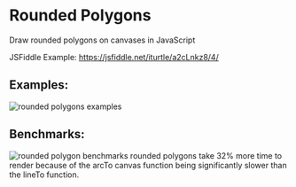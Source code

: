# Rounded Polygons
Draw rounded polygons on canvases in JavaScript

JSFiddle Example: https://jsfiddle.net/iturtle/a2cLnkz8/4/

## Examples:
![rounded polygons examples](https://i.imgur.com/JyxWX2V.png)

## Benchmarks:
![rounded polygon benchmarks](https://i.imgur.com/nfFRvee.png)
rounded polygons take 32% more time to render because of the arcTo canvas function being significantly slower than the lineTo function.
